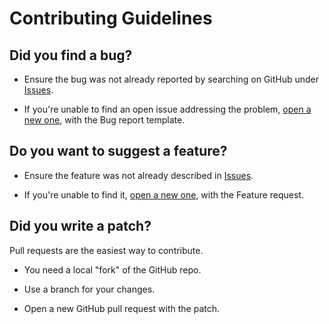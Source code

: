 # Contributing Guidelines

## Did you find a bug?

* Ensure the bug was not already reported by searching on GitHub under [Issues](https://github.com/LBeghini/Algebra-of-Sets/issues).

* If you're unable to find an open issue addressing the problem, [open a new one](https://github.com/LBeghini/Algebra-of-Sets/issues/new/choose), with the Bug report template. 

## Do you want to suggest a feature? 

* Ensure the feature was not already described in [Issues](https://github.com/LBeghini/Algebra-of-Sets/issues).

* If you're unable to find it, [open a new one](https://github.com/LBeghini/Algebra-of-Sets/issues/new/choose), with the Feature request.

## Did you write a patch?

Pull requests are the easiest way to contribute.

* You need a local "fork" of the GitHub repo.

* Use a branch for your changes.

* Open a new GitHub pull request with the patch.
